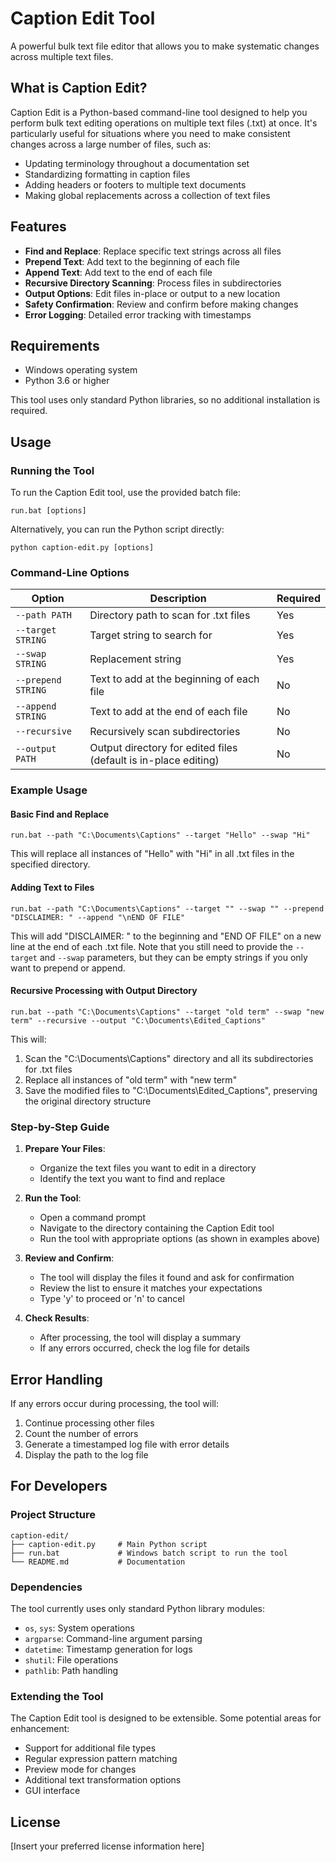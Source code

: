 # Caption Edit Tool

A powerful bulk text file editor that allows you to make systematic changes across multiple text files.

## What is Caption Edit?

Caption Edit is a Python-based command-line tool designed to help you perform bulk text editing operations on multiple text files (.txt) at once. It's particularly useful for situations where you need to make consistent changes across a large number of files, such as:

- Updating terminology throughout a documentation set
- Standardizing formatting in caption files
- Adding headers or footers to multiple text documents
- Making global replacements across a collection of text files

## Features

- **Find and Replace**: Replace specific text strings across all files
- **Prepend Text**: Add text to the beginning of each file
- **Append Text**: Add text to the end of each file
- **Recursive Directory Scanning**: Process files in subdirectories
- **Output Options**: Edit files in-place or output to a new location
- **Safety Confirmation**: Review and confirm before making changes
- **Error Logging**: Detailed error tracking with timestamps

## Requirements

- Windows operating system
- Python 3.6 or higher

This tool uses only standard Python libraries, so no additional installation is required.

## Usage

### Running the Tool

To run the Caption Edit tool, use the provided batch file:

```
run.bat [options]
```

Alternatively, you can run the Python script directly:

```
python caption-edit.py [options]
```

### Command-Line Options

| Option | Description | Required |
|--------|-------------|----------|
| `--path PATH` | Directory path to scan for .txt files | Yes |
| `--target STRING` | Target string to search for | Yes |
| `--swap STRING` | Replacement string | Yes |
| `--prepend STRING` | Text to add at the beginning of each file | No |
| `--append STRING` | Text to add at the end of each file | No |
| `--recursive` | Recursively scan subdirectories | No |
| `--output PATH` | Output directory for edited files (default is in-place editing) | No |

### Example Usage

#### Basic Find and Replace

```
run.bat --path "C:\Documents\Captions" --target "Hello" --swap "Hi"
```
This will replace all instances of "Hello" with "Hi" in all .txt files in the specified directory.

#### Adding Text to Files

```
run.bat --path "C:\Documents\Captions" --target "" --swap "" --prepend "DISCLAIMER: " --append "\nEND OF FILE"
```
This will add "DISCLAIMER: " to the beginning and "END OF FILE" on a new line at the end of each .txt file. Note that you still need to provide the `--target` and `--swap` parameters, but they can be empty strings if you only want to prepend or append.

#### Recursive Processing with Output Directory

```
run.bat --path "C:\Documents\Captions" --target "old term" --swap "new term" --recursive --output "C:\Documents\Edited_Captions"
```
This will:
1. Scan the "C:\Documents\Captions" directory and all its subdirectories for .txt files
2. Replace all instances of "old term" with "new term"
3. Save the modified files to "C:\Documents\Edited_Captions", preserving the original directory structure

### Step-by-Step Guide

1. **Prepare Your Files**:
   - Organize the text files you want to edit in a directory
   - Identify the text you want to find and replace

2. **Run the Tool**:
   - Open a command prompt
   - Navigate to the directory containing the Caption Edit tool
   - Run the tool with appropriate options (as shown in examples above)

3. **Review and Confirm**:
   - The tool will display the files it found and ask for confirmation
   - Review the list to ensure it matches your expectations
   - Type 'y' to proceed or 'n' to cancel

4. **Check Results**:
   - After processing, the tool will display a summary
   - If any errors occurred, check the log file for details

## Error Handling

If any errors occur during processing, the tool will:
1. Continue processing other files
2. Count the number of errors
3. Generate a timestamped log file with error details
4. Display the path to the log file

## For Developers

### Project Structure

```
caption-edit/
├── caption-edit.py     # Main Python script
├── run.bat             # Windows batch script to run the tool
└── README.md           # Documentation
```

### Dependencies

The tool currently uses only standard Python library modules:
- `os`, `sys`: System operations
- `argparse`: Command-line argument parsing
- `datetime`: Timestamp generation for logs
- `shutil`: File operations
- `pathlib`: Path handling

### Extending the Tool

The Caption Edit tool is designed to be extensible. Some potential areas for enhancement:
- Support for additional file types
- Regular expression pattern matching
- Preview mode for changes
- Additional text transformation options
- GUI interface

## License

[Insert your preferred license information here]

